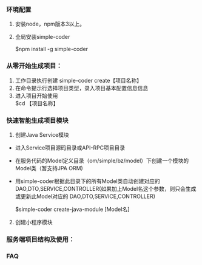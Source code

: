 

### 环境配置
1. 安装node，npm版本3以上。

2. 全局安装simple-coder

   $npm install -g simple-coder

### 从零开始生成项目：
1. 工作目录执行创建
   simple-coder create【项目名称】
2. 在命令提示行选择项目类型，录入项目基本配置信息信息
3. 进入项目开始使用     
   $cd 【项目名称】

### 快速智能生成项目模块
1. 创建Java Service模块
-  进入Service项目源码目录或API-RPC项目目录

-  在服务代码的Model定义目录（om/simple/bz/model）下创建一个模块的Model类（暂支持JPA ORM)
  
-  用simple-coder根据此目录下的所有Model类自动创建对应的 DAO,DTO,SERVICE,CONTROLLER(如果加上Model名这个参数，则只会生成或更新此Model对应的 DAO,DTO,SERVICE,CONTROLLER)

   $simple-coder create-java-module [Model名]
   
 
2. 创建小程序模块

### 服务端项目结构及使用：

### FAQ

